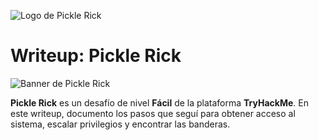 ![Logo de Pickle Rick](CTF-Writeups/TryHackMe/Pickle_Rick/images/pickle-logo.jpeg)

# Writeup: Pickle Rick

![Banner de Pickle Rick](images/pickle-banner.png)

**Pickle Rick** es un desafío de nivel **Fácil** de la plataforma **TryHackMe**. En este writeup, documento los pasos que seguí para obtener acceso al sistema, escalar privilegios y encontrar las banderas.
